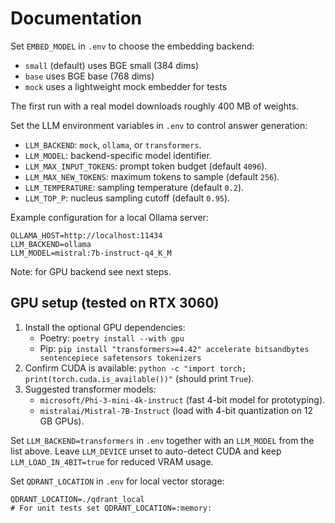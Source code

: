 # Documentation

Set `EMBED_MODEL` in `.env` to choose the embedding backend:

- `small` (default) uses BGE small (384 dims)
- `base` uses BGE base (768 dims)
- `mock` uses a lightweight mock embedder for tests

The first run with a real model downloads roughly 400 MB of weights.

Set the LLM environment variables in `.env` to control answer generation:

- `LLM_BACKEND`: `mock`, `ollama`, or `transformers`.
- `LLM_MODEL`: backend-specific model identifier.
- `LLM_MAX_INPUT_TOKENS`: prompt token budget (default `4096`).
- `LLM_MAX_NEW_TOKENS`: maximum tokens to sample (default `256`).
- `LLM_TEMPERATURE`: sampling temperature (default `0.2`).
- `LLM_TOP_P`: nucleus sampling cutoff (default `0.95`).

Example configuration for a local Ollama server:

```
OLLAMA_HOST=http://localhost:11434
LLM_BACKEND=ollama
LLM_MODEL=mistral:7b-instruct-q4_K_M
```

Note: for GPU backend see next steps.

## GPU setup (tested on RTX 3060)

1. Install the optional GPU dependencies:
   - Poetry: `poetry install --with gpu`
   - Pip: `pip install "transformers>=4.42" accelerate bitsandbytes sentencepiece safetensors tokenizers`
2. Confirm CUDA is available: `python -c "import torch; print(torch.cuda.is_available())"` (should print `True`).
3. Suggested transformer models:
   - `microsoft/Phi-3-mini-4k-instruct` (fast 4-bit model for prototyping).
   - `mistralai/Mistral-7B-Instruct` (load with 4-bit quantization on 12 GB GPUs).

Set `LLM_BACKEND=transformers` in `.env` together with an `LLM_MODEL` from the list above. Leave `LLM_DEVICE` unset to auto-detect CUDA and keep `LLM_LOAD_IN_4BIT=true` for reduced VRAM usage.

Set `QDRANT_LOCATION` in `.env` for local vector storage:

```
QDRANT_LOCATION=./qdrant_local
# For unit tests set QDRANT_LOCATION=:memory:
```
